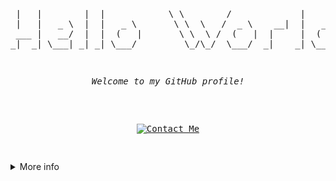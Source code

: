 <pre>
<p align="center">

 |   |        |  |            \ \        /             |      |
 |   |   _ \  |  |   _ \       \ \  \   /  _ \    __|  |   _` |
 ___ |   __/  |  |  (   |       \ \  \ /  (   |  |     |  (   |
_|  _| \___| _| _| \___/         \_/\_/  \___/  _|    _| \__,_|
</p>
<p align="center"><i>Welcome to my GitHub profile!</i></p>
<p align="center">
<a href="mailto:contact@rczajka.me"><img src="https://img.shields.io/badge/Contact_Me-4493f8?style=for-the-badge" alt="Contact Me"></a>
</p>
</pre>

<details>
<summary>More info</summary>

<p align="center">🚧 This section is under construction! 🚧</p>
<p align="center">Check back later for more updates. 😉</p>

</details>

